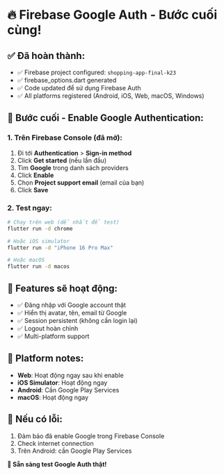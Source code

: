# 🔥 Firebase Google Auth - Bước cuối cùng!

## ✅ Đã hoàn thành:
- ✅ Firebase project configured: `shopping-app-final-k23`
- ✅ firebase_options.dart generated
- ✅ Code updated để sử dụng Firebase Auth
- ✅ All platforms registered (Android, iOS, Web, macOS, Windows)

## 🚀 Bước cuối - Enable Google Authentication:

### 1. Trên Firebase Console (đã mở):
1. Đi tới **Authentication** > **Sign-in method**
2. Click **Get started** (nếu lần đầu)
3. Tìm **Google** trong danh sách providers
4. Click **Enable**
5. Chọn **Project support email** (email của bạn)
6. Click **Save**

### 2. Test ngay:
```bash
# Chạy trên web (dễ nhất để test)
flutter run -d chrome

# Hoặc iOS simulator
flutter run -d "iPhone 16 Pro Max"

# Hoặc macOS
flutter run -d macos
```

## 🎯 Features sẽ hoạt động:
- ✅ Đăng nhập với Google account thật
- ✅ Hiển thị avatar, tên, email từ Google
- ✅ Session persistent (không cần login lại)
- ✅ Logout hoàn chỉnh
- ✅ Multi-platform support

## 📱 Platform notes:
- **Web**: Hoạt động ngay sau khi enable
- **iOS Simulator**: Hoạt động ngay  
- **Android**: Cần Google Play Services
- **macOS**: Hoạt động ngay

## 🔧 Nếu có lỗi:
1. Đảm bảo đã enable Google trong Firebase Console
2. Check internet connection
3. Trên Android: cần Google Play Services

**🎉 Sẵn sàng test Google Auth thật!**
